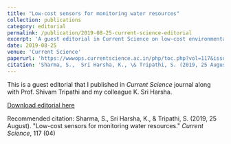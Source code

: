 ```yaml
---
title: "Low-cost sensors for monitoring water resources"
collection: publications
category: editorial
permalink: /publication/2019-08-25-current-science-editorial
excerpt: 'A guest editorial in Current Science on low-cost environmental monitoring'
date: 2019-08-25
venue: 'Current Science'
paperurl: 'https://wwwops.currentscience.ac.in/php/toc.php?vol=117&issue=04'
citation: 'Sharma, S.,  Sri Harsha, K., \& Tripathi, S. (2019, 25 August). "Low-cost sensors for monitoring water resources." Current Science, 117 (04)'
---
```

This is a guest editorial that I published in *Current Science* journal along with Prof. Shivam Tripathi and my colleague K. Sri Harsha. 

[Download editorial here](https://wwwops.currentscience.ac.in/Volumes/117/04/0547.pdf)

Recommended citation:   Sharma, S.,  Sri Harsha, K., \& Tripathi, S. (2019, 25 August). "Low-cost sensors for monitoring water resources."   *Current Science*, 117 (04) 
